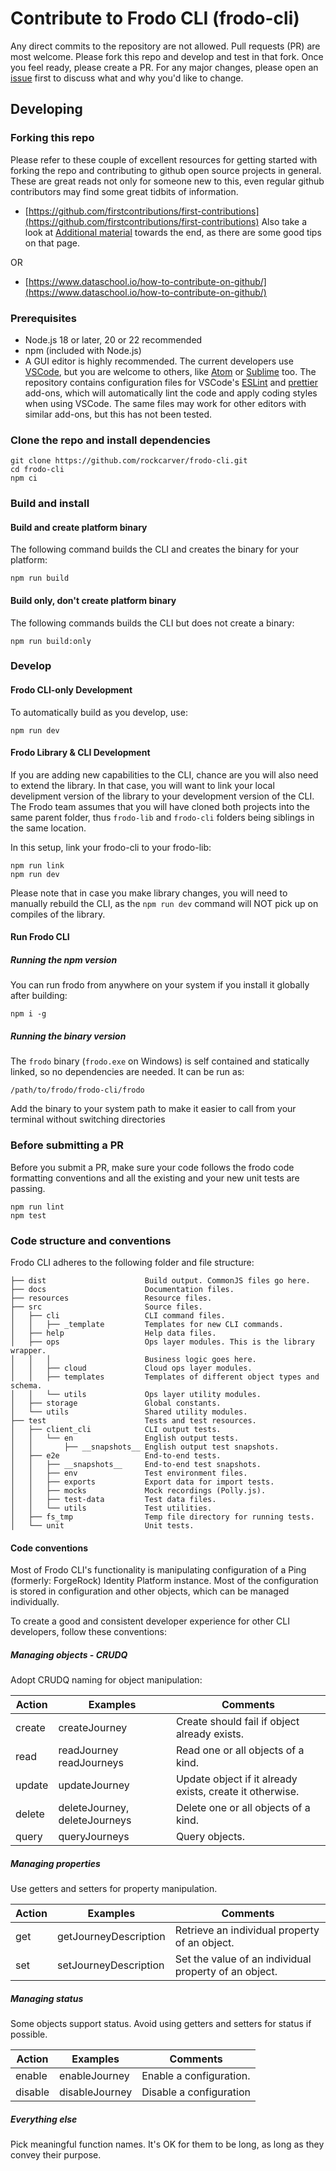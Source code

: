 # Contribute to Frodo CLI (frodo-cli)

Any direct commits to the repository are not allowed. Pull requests (PR) are most welcome. Please fork this repo and develop and test in that fork. Once you feel ready, please create a PR. For any major changes, please open an [issue](https://github.com/rockcarver/frodo-cli/issues) first to discuss what and why you'd like to change.

## Developing

### Forking this repo

Please refer to these couple of excellent resources for getting started with forking the repo and contributing to github open source projects in general. These are great reads not only for someone new to this, even regular github contributors may find some great tidbits of information.

- [https://github.com/firstcontributions/first-contributions](https://github.com/firstcontributions/first-contributions)
  Also take a look at [Additional material](https://github.com/firstcontributions/first-contributions/blob/master/additional-material/git_workflow_scenarios/additional-material.md) towards the end, as there are some good tips on that page.

OR

- [https://www.dataschool.io/how-to-contribute-on-github/](https://www.dataschool.io/how-to-contribute-on-github/)

### Prerequisites

- Node.js 18 or later, 20 or 22 recommended
- npm (included with Node.js)
- A GUI editor is highly recommended. The current developers use [VSCode](https://code.visualstudio.com/), but you are welcome to others, like [Atom](https://atom.io/) or [Sublime](https://www.sublimetext.com/) too. The repository contains configuration files for VSCode's [ESLint](https://marketplace.visualstudio.com/items?itemName=dbaeumer.vscode-eslint) and [prettier](https://prettier.io/) add-ons, which will automatically lint the code and apply coding styles when using VSCode. The same files may work for other editors with similar add-ons, but this has not been tested.

### Clone the repo and install dependencies

```console
git clone https://github.com/rockcarver/frodo-cli.git
cd frodo-cli
npm ci
```

### Build and install

#### Build and create platform binary

The following command builds the CLI and creates the binary for your platform:

```console
npm run build
```

#### Build only, don't create platform binary

The following commands builds the CLI but does not create a binary:

```console
npm run build:only
```

### Develop

#### Frodo CLI-only Development

To automatically build as you develop, use:

```console
npm run dev
```

#### Frodo Library & CLI Development

If you are adding new capabilities to the CLI, chance are you will also need to extend the library. In that case, you will want to link your local develipment version of the library to your development version of the CLI. The Frodo team assumes that you will have cloned both projects into the same parent folder, thus `frodo-lib` and `frodo-cli` folders being siblings in the same location.

In this setup, link your frodo-cli to your frodo-lib:

```console
npm run link
npm run dev
```

Please note that in case you make library changes, you will need to manually rebuild the CLI, as the `npm run dev` command will NOT pick up on compiles of the library.

#### Run Frodo CLI

##### Running the npm version

You can run frodo from anywhere on your system if you install it globally after building:

```console
npm i -g
```

##### Running the binary version

The `frodo` binary (`frodo.exe` on Windows) is self contained and statically linked, so no dependencies are needed. It can be run as:

```console
/path/to/frodo/frodo-cli/frodo
```

Add the binary to your system path to make it easier to call from your terminal without switching directories

### Before submitting a PR

Before you submit a PR, make sure your code follows the frodo code formatting conventions and all the existing and your new unit tests are passing.

```console
npm run lint
npm test
```

### Code structure and conventions

Frodo CLI adheres to the following folder and file structure:

```preformated
├── dist                      Build output. CommonJS files go here.
├── docs                      Documentation files.
├── resources                 Resource files.
├── src                       Source files.
│   ├── cli                   CLI command files.
│   │   ├── _template         Templates for new CLI commands.
│   ├── help                  Help data files.
│   ├── ops                   Ops layer modules. This is the library wrapper.
│   │   │                     Business logic goes here.
│   │   ├── cloud             Cloud ops layer modules.
│   │   ├── templates         Templates of different object types and schema.
│   │   └── utils             Ops layer utility modules.
│   ├── storage               Global constants.
│   └── utils                 Shared utility modules.
├── test                      Tests and test resources.
│   ├── client_cli            CLI output tests.
│   │   └── en                English output tests.
│   │       ├── __snapshots__ English output test snapshots.
│   ├── e2e                   End-to-end tests.
│   │   ├── __snapshots__     End-to-end test snapshots.
│   │   ├── env               Test environment files.
│   │   ├── exports           Export data for import tests.
│   │   ├── mocks             Mock recordings (Polly.js).
│   │   ├── test-data         Test data files.
│   │   └── utils             Test utilities.
│   ├── fs_tmp                Temp file directory for running tests.
│   └── unit                  Unit tests.
```

#### Code conventions

Most of Frodo CLI's functionality is manipulating configuration of a Ping (formerly: ForgeRock) Identity Platform instance. Most of the configuration is stored in configuration and other objects, which can be managed individually.

To create a good and consistent developer experience for other CLI developers, follow these conventions:

##### Managing objects - CRUDQ

Adopt CRUDQ naming for object manipulation:

| Action | Examples                      | Comments                                                 |
| ------ | ----------------------------- | -------------------------------------------------------- |
| create | createJourney                 | Create should fail if object already exists.             |
| read   | readJourney readJourneys      | Read one or all objects of a kind.                       |
| update | updateJourney                 | Update object if it already exists, create it otherwise. |
| delete | deleteJourney, deleteJourneys | Delete one or all objects of a kind.                     |
| query  | queryJourneys                 | Query objects.                                           |

##### Managing properties

Use getters and setters for property manipulation.

| Action | Examples              | Comments                                              |
| ------ | --------------------- | ----------------------------------------------------- |
| get    | getJourneyDescription | Retrieve an individual property of an object.         |
| set    | setJourneyDescription | Set the value of an individual property of an object. |

##### Managing status

Some objects support status. Avoid using getters and setters for status if possible.

| Action  | Examples       | Comments                |
| ------- | -------------- | ----------------------- |
| enable  | enableJourney  | Enable a configuration. |
| disable | disableJourney | Disable a configuration |

##### Everything else

Pick meaningful function names. It's OK for them to be long, as long as they convey their purpose.

